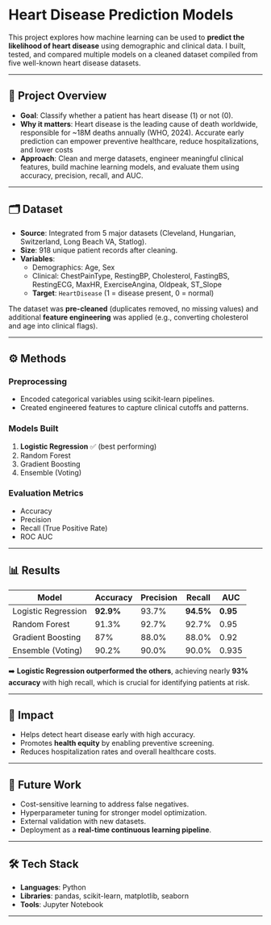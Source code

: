 # Heart Disease Prediction Models

This project explores how machine learning can be used to **predict the likelihood of heart disease** using demographic and clinical data. I built, tested, and compared multiple models on a cleaned dataset compiled from five well-known heart disease datasets.  

---

## 📌 Project Overview
- **Goal**: Classify whether a patient has heart disease (1) or not (0).  
- **Why it matters**: Heart disease is the leading cause of death worldwide, responsible for ~18M deaths annually (WHO, 2024). Accurate early prediction can empower preventive healthcare, reduce hospitalizations, and lower costs 
- **Approach**: Clean and merge datasets, engineer meaningful clinical features, build machine learning models, and evaluate them using accuracy, precision, recall, and AUC.  

---

## 🗂 Dataset
- **Source**: Integrated from 5 major datasets (Cleveland, Hungarian, Switzerland, Long Beach VA, Statlog).  
- **Size**: 918 unique patient records after cleaning.  
- **Variables**:
  - Demographics: Age, Sex  
  - Clinical: ChestPainType, RestingBP, Cholesterol, FastingBS, RestingECG, MaxHR, ExerciseAngina, Oldpeak, ST_Slope  
  - **Target**: `HeartDisease` (1 = disease present, 0 = normal) 

The dataset was **pre-cleaned** (duplicates removed, no missing values) and additional **feature engineering** was applied (e.g., converting cholesterol and age into clinical flags).  

---

## ⚙️ Methods

### Preprocessing
- Encoded categorical variables using scikit-learn pipelines.  
- Created engineered features to capture clinical cutoffs and patterns.  

### Models Built
1. **Logistic Regression** ✅ (best performing)  
2. Random Forest  
3. Gradient Boosting  
4. Ensemble (Voting)  

### Evaluation Metrics
- Accuracy  
- Precision  
- Recall (True Positive Rate)  
- ROC AUC  

---

## 📊 Results

| Model                | Accuracy | Precision | Recall | AUC  |
|-----------------------|----------|-----------|--------|------|
| Logistic Regression   | **92.9%** | 93.7%     | **94.5%** | **0.95** |
| Random Forest         | 91.3%    | 92.7%     | 92.7%  | 0.95 |
| Gradient Boosting     | 87%      | 88.0%     | 88.0%  | 0.92 |
| Ensemble (Voting)     | 90.2%    | 90.0%     | 90.0%  | 0.935 |

➡️ **Logistic Regression outperformed the others**, achieving nearly **93% accuracy** with high recall, which is crucial for identifying patients at risk.

---

## 🚀 Impact
- Helps detect heart disease early with high accuracy.  
- Promotes **health equity** by enabling preventive screening.  
- Reduces hospitalization rates and overall healthcare costs.  

---

## 🔮 Future Work
- Cost-sensitive learning to address false negatives.  
- Hyperparameter tuning for stronger model optimization.  
- External validation with new datasets.  
- Deployment as a **real-time continuous learning pipeline**.

---

## 🛠️ Tech Stack
- **Languages**: Python  
- **Libraries**: pandas, scikit-learn, matplotlib, seaborn  
- **Tools**: Jupyter Notebook  

---
